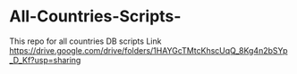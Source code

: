 # All-Countries-Scripts-
This repo for all countries DB scripts 
Link 
https://drive.google.com/drive/folders/1HAYGcTMtcKhscUqQ_8Kg4n2bSYp_D_Kf?usp=sharing
